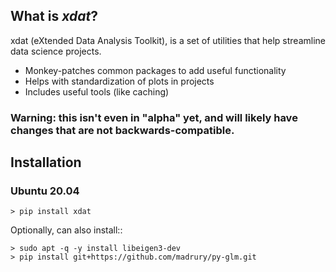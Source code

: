 ## What is *xdat*?
xdat (eXtended Data Analysis Toolkit), is a set of utilities that help streamline data science projects.

+ Monkey-patches common packages to add useful functionality
+ Helps with standardization of plots in projects
+ Includes useful tools (like caching)


### Warning: this isn't even in "alpha" yet, and will likely have changes that are not backwards-compatible.

## Installation

### Ubuntu 20.04
```
> pip install xdat
```

Optionally, can also install::
```
> sudo apt -q -y install libeigen3-dev
> pip install git+https://github.com/madrury/py-glm.git
```


